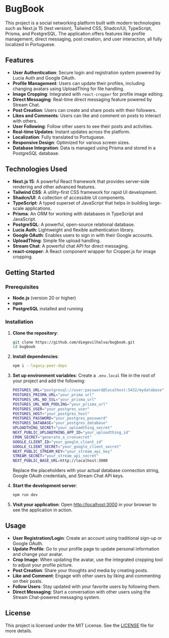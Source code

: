 

# BugBook

This project is a social networking platform built with modern technologies such as Next.js 15 (test version), Tailwind CSS, Shadcn/UI, TypeScript, Prisma, and PostgreSQL. The application offers features like profile management, direct messaging, post creation, and user interaction, all fully localized in Portuguese.

## Features

- **User Authentication**: Secure login and registration system powered by Lucia Auth and Google OAuth.
- **Profile Management**: Users can update their profiles, including changing avatars using UploadThing for file handling.
- **Image Cropping**: Integrated with `react-cropper` for profile image editing.
- **Direct Messaging**: Real-time direct messaging feature powered by Stream Chat.
- **Post Creation**: Users can create and share posts with their followers.
- **Likes and Comments**: Users can like and comment on posts to interact with others.
- **User Following**: Follow other users to see their posts and activities.
- **Real-time Updates**: Instant updates across the platform.
- **Localization**: Fully translated to Portuguese.
- **Responsive Design**: Optimized for various screen sizes.
- **Database Integration**: Data is managed using Prisma and stored in a PostgreSQL database.

## Technologies Used

- **Next.js 15**: A powerful React framework that provides server-side rendering and other advanced features.
- **Tailwind CSS**: A utility-first CSS framework for rapid UI development.
- **Shadcn/UI**: A collection of accessible UI components.
- **TypeScript**: A typed superset of JavaScript that helps in building large-scale applications.
- **Prisma**: An ORM for working with databases in TypeScript and JavaScript.
- **PostgreSQL**: A powerful, open-source relational database.
- **Lucia Auth**: Lightweight and flexible authentication library.
- **Google OAuth**: Enables users to sign in with their Google accounts.
- **UploadThing**: Simple file upload handling.
- **Stream Chat**: A powerful chat API for direct messaging.
- **react-cropper**: A React component wrapper for Cropper.js for image cropping.

## Getting Started

### Prerequisites

- **Node.js** (version 20 or higher)
- **npm** 
- **PostgreSQL** installed and running

### Installation

1. **Clone the repository**:
   ```bash
   git clone https://github.com/diegovilhalva/bugbook.git
   cd bugbook
   ```

2. **Install dependencies**:
   ```bash
   npm i --legacy-peer-deps
   ```

3. **Set up environment variables**:
   Create a `.env.local` file in the root of your project and add the following:
   ```bash
   POSTGRES_URL="postgresql://user:password@localhost:5432/mydatabase"
   POSTGRES_PRISMA_URL="your_prima url"
   POSTGRES_URL_NO_SSL="your_prisma_url"
   POSTGRES_URL_NON_POOLING="your_prisma_url"
   POSTGRES_USER="your_postgres_user"
   POSTGRES_HOST="your_postgres_host"
   POSTGRES_PASSWORD="your_postgres_password"
   POSTGRES_DATABASE="your_postgres_database"
   UPLOADTHING_SECRET="your_uploadthing_secret"
   NEXT_PUBLIC_UPLOADTHING_APP_ID="your_uploadthing_id"
   CRON_SECRET="generate_a_cronsecret"
   GOOGLE_CLIENT_ID="your_google_client_id"
   GOOGLE_CLIENT_SECRET="your_google_client_secret"
   NEXT_PUBLIC_STREAM_KEY="your_stream_api_key"
   STREAM_SECRET="your_stream_api_secret"
   NEXT_PUBLIC_BASE_URL=http://localhost:3000
   ```
   Replace the placeholders with your actual database connection string, Google OAuth credentials, and Stream Chat API keys.



4. **Start the development server**:
   ```bash
   npm run dev
   ```

8. **Visit your application**:
   Open [http://localhost:3000](http://localhost:3000) in your browser to see the application in action.

## Usage

- **User Registration/Login**: Create an account using traditional sign-up or Google OAuth.
- **Update Profile**: Go to your profile page to update personal information and change your avatar.
- **Crop Image**: When updating the avatar, use the integrated cropping tool to adjust your profile picture.
- **Post Creation**: Share your thoughts and media by creating posts.
- **Like and Comment**: Engage with other users by liking and commenting on their posts.
- **Follow Users**: Stay updated with your favorite users by following them.
- **Direct Messaging**: Start a conversation with other users using the Stream Chat-powered messaging system.



## License

This project is licensed under the MIT License. See the [LICENSE](LICENSE) file for more details.

